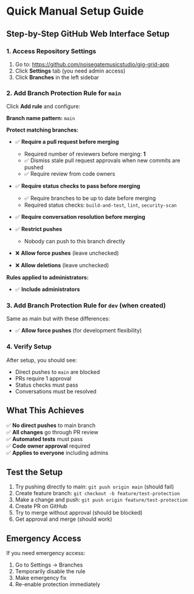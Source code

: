 # Quick Manual Setup Guide

## Step-by-Step GitHub Web Interface Setup

### 1. Access Repository Settings
1. Go to: https://github.com/noisegatemusicstudio/gig-grid-app
2. Click **Settings** tab (you need admin access)
3. Click **Branches** in the left sidebar

### 2. Add Branch Protection Rule for `main`

Click **Add rule** and configure:

**Branch name pattern:** `main`

**Protect matching branches:**
- ✅ **Require a pull request before merging**
  - Required number of reviewers before merging: **1**
  - ✅ Dismiss stale pull request approvals when new commits are pushed
  - ✅ Require review from code owners

- ✅ **Require status checks to pass before merging**
  - ✅ Require branches to be up to date before merging
  - Required status checks: `build-and-test`, `lint`, `security-scan`

- ✅ **Require conversation resolution before merging**

- ✅ **Restrict pushes**
  - Nobody can push to this branch directly

- ❌ **Allow force pushes** (leave unchecked)
- ❌ **Allow deletions** (leave unchecked)

**Rules applied to administrators:**
- ✅ **Include administrators**

### 3. Add Branch Protection Rule for `dev` (when created)

Same as main but with these differences:
- ✅ **Allow force pushes** (for development flexibility)

### 4. Verify Setup

After setup, you should see:
- Direct pushes to `main` are blocked
- PRs require 1 approval
- Status checks must pass
- Conversations must be resolved

## What This Achieves

✅ **No direct pushes** to main branch  
✅ **All changes** go through PR review  
✅ **Automated tests** must pass  
✅ **Code owner approval** required  
✅ **Applies to everyone** including admins  

## Test the Setup

1. Try pushing directly to main: `git push origin main` (should fail)
2. Create feature branch: `git checkout -b feature/test-protection`
3. Make a change and push: `git push origin feature/test-protection`
4. Create PR on GitHub
5. Try to merge without approval (should be blocked)
6. Get approval and merge (should work)

## Emergency Access

If you need emergency access:
1. Go to Settings → Branches
2. Temporarily disable the rule
3. Make emergency fix
4. Re-enable protection immediately
